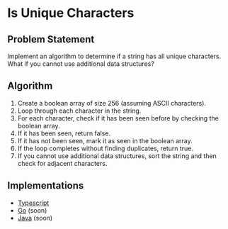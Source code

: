 # Is Unique Characters

## Problem Statement
Implement an algorithm to determine if a string has all unique characters. What if you cannot use additional data structures?

## Algorithm
1. Create a boolean array of size 256 (assuming ASCII characters).
2. Loop through each character in the string.
3. For each character, check if it has been seen before by checking the boolean array.
4. If it has been seen, return false.
5. If it has not been seen, mark it as seen in the boolean array.
6. If the loop completes without finding duplicates, return true.
7. If you cannot use additional data structures, sort the string and then check for adjacent characters.

## Implementations
- [Typescript](./ts)
- [Go](./go) (soon)
- [Java](./java) (soon)